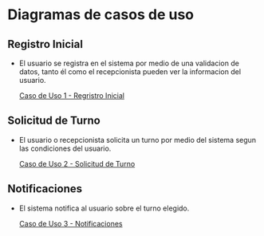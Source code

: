 # Diagramas de casos de uso

## Registro Inicial

- El usuario se registra en el sistema por medio de una validacion de datos, tanto él como el recepcionista pueden ver la informacion del usuario.

  [Caso de Uso 1 - Regristro Inicial](https://drive.google.com/file/d/1EdgXRPtoF3ogILywIyOyj2QK2kxc5xn-/view?usp=sharing)

## Solicitud de Turno 

- El usuario o recepcionista solicita un turno por medio del sistema segun las condiciones del usuario.

  [Caso de Uso 2 - Solicitud de Turno](https://drive.google.com/file/d/1OhEXzv1_cnZ7AaUl6Dr_fRHzY6nuIGNk/view?usp=sharing)

## Notificaciones

- El sistema notifica al usuario sobre el turno elegido.

  [Caso de Uso 3 - Notificaciones](https://drive.google.com/file/d/19R9CauPGOo22u5HRhHXeDplDrzupXgtP/view?usp=sharing)
